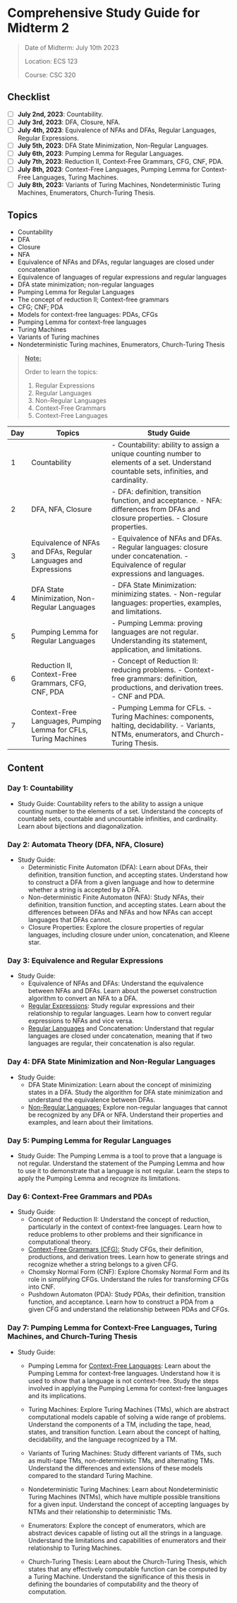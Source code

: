 # Comprehensive Study Guide for Midterm 2

> Date of Midterm: July 10th 2023
>
> Location: ECS 123
>
> Course: CSC 320

## Checklist

- [ ] **July 2nd, 2023**: Countability.
- [ ] **July 3rd, 2023**: DFA, Closure, NFA.
- [ ] **July 4th, 2023**: Equivalence of NFAs and DFAs, Regular Languages, Regular Expressions.
- [ ] **July 5th, 2023**: DFA State Minimization, Non-Regular Languages.
- [ ] **July 6th, 2023**: Pumping Lemma for Regular Languages.
- [ ] **July 7th, 2023**: Reduction II, Context-Free Grammars, CFG, CNF, PDA.
- [ ] **July 8th, 2023**: Context-Free Languages, Pumping Lemma for Context-Free Languages, Turing Machines.
- [ ]  **July 8th, 2023:** Variants of Turing Machines, Nondeterministic Turing Machines, Enumerators, Church-Turing Thesis.

## Topics

- Countability
- DFA
- Closure
- NFA
- Equivalence of NFAs and DFAs, regular languages are closed under concatenation
- Equivalence of languages of regular expressions and regular languages
- DFA state minimization; non-regular languages
- Pumping Lemma for Regular Languages
- The concept of reduction II; Context-free grammars
- CFG; CNF; PDA
- Models for context-free languages: PDAs, CFGs
- Pumping Lemma for context-free languages
- Turing Machines
- Variants of Turing machines
- Nondeterministic Turing machines, Enumerators, Church-Turing Thesis

> **<u>Note:</u>**
>
> Order to learn the topics:
>
> 1. Regular Expressions
> 2. Regular Languages
> 3. Non-Regular Languages
> 4. Context-Free Grammars
> 5. Context-Free Languages

| Day  | Topics                                                       | Study Guide                                                  |
| ---- | ------------------------------------------------------------ | ------------------------------------------------------------ |
| 1    | Countability                                                 | - Countability: ability to assign a unique counting number to elements of a set. Understand countable sets, infinities, and cardinality. |
| 2    | DFA, NFA, Closure                                            | - DFA: definition, transition function, and acceptance. - NFA: differences from DFAs and closure properties. - Closure properties. |
| 3    | Equivalence of NFAs and DFAs, Regular Languages and Expressions | - Equivalence of NFAs and DFAs. - Regular languages: closure under concatenation. - Equivalence of regular expressions and languages. |
| 4    | DFA State Minimization, Non-Regular Languages                | - DFA State Minimization: minimizing states. - Non-regular languages: properties, examples, and limitations. |
| 5    | Pumping Lemma for Regular Languages                          | - Pumping Lemma: proving languages are not regular. Understanding its statement, application, and limitations. |
| 6    | Reduction II, Context-Free Grammars, CFG, CNF, PDA           | - Concept of Reduction II: reducing problems. - Context-free grammars: definition, productions, and derivation trees. - CNF and PDA. |
| 7    | Context-Free Languages, Pumping Lemma for CFLs, Turing Machines | - Pumping Lemma for CFLs. - Turing Machines: components, halting, decidability. - Variants, NTMs, enumerators, and Church-Turing Thesis. |

## Content 

### **Day 1: Countability**

- Study Guide: Countability refers to the ability to assign a unique counting number to the elements of a set. Understand the concepts of countable sets, countable and uncountable infinities, and cardinality. Learn about bijections and diagonalization.

### **Day 2: Automata Theory (DFA, NFA, Closure)**

- Study Guide:
  - Deterministic Finite Automaton (DFA): Learn about DFAs, their definition, transition function, and accepting states. Understand how to construct a DFA from a given language and how to determine whether a string is accepted by a DFA.
  - Non-deterministic Finite Automaton (NFA): Study NFAs, their definition, transition function, and accepting states. Learn about the differences between DFAs and NFAs and how NFAs can accept languages that DFAs cannot.
  - Closure Properties: Explore the closure properties of regular languages, including closure under union, concatenation, and Kleene star.

### **Day 3: Equivalence and Regular Expressions**

- Study Guide:
  - Equivalence of NFAs and DFAs: Understand the equivalence between NFAs and DFAs. Learn about the powerset construction algorithm to convert an NFA to a DFA.
  - <u>Regular Expressions</u>: Study regular expressions and their relationship to regular languages. Learn how to convert regular expressions to NFAs and vice versa.
  - <u>Regular Languages</u> and Concatenation: Understand that regular languages are closed under concatenation, meaning that if two languages are regular, their concatenation is also regular.

### **Day 4: DFA State Minimization and Non-Regular Languages**

- Study Guide:
  - DFA State Minimization: Learn about the concept of minimizing states in a DFA. Study the algorithm for DFA state minimization and understand the equivalence between DFAs.
  - <u>Non-Regular Languages:</u> Explore non-regular languages that cannot be recognized by any DFA or NFA. Understand their properties and examples, and learn about their limitations.

### **Day 5: Pumping Lemma for Regular Languages**

- Study Guide: The Pumping Lemma is a tool to prove that a language is not regular. Understand the statement of the Pumping Lemma and how to use it to demonstrate that a language is not regular. Learn the steps to apply the Pumping Lemma and recognize its limitations.

### **Day 6: Context-Free Grammars and PDAs**

- Study Guide:
  - Concept of Reduction II: Understand the concept of reduction, particularly in the context of context-free languages. Learn how to reduce problems to other problems and their significance in computational theory.
  - <u>Context-Free Grammars (CFG):</u> Study CFGs, their definition, productions, and derivation trees. Learn how to generate strings and recognize whether a string belongs to a given CFG.
  - Chomsky Normal Form (CNF): Explore Chomsky Normal Form and its role in simplifying CFGs. Understand the rules for transforming CFGs into CNF.
  - Pushdown Automaton (PDA): Study PDAs, their definition, transition function, and acceptance. Learn how to construct a PDA from a given CFG and understand the relationship between PDAs and CFGs.

### **Day 7: Pumping Lemma for Context-Free Languages, Turing Machines, and Church-Turing Thesis**

- Study Guide:

  - Pumping Lemma for <u>Context-Free Languages</u>: Learn about the Pumping Lemma for context-free languages. Understand how it is used to show that a language is not context-free. Study the steps involved in applying the Pumping Lemma for context-free languages and its implications.

  - Turing Machines: Explore Turing Machines (TMs), which are abstract computational models capable of solving a wide range of problems. Understand the components of a TM, including the tape, head, states, and transition function. Learn about the concept of halting, decidability, and the language recognized by a TM.

  - Variants of Turing Machines: Study different variants of TMs, such as multi-tape TMs, non-deterministic TMs, and alternating TMs. Understand the differences and extensions of these models compared to the standard Turing Machine.

  - Nondeterministic Turing Machines: Learn about Nondeterministic Turing Machines (NTMs), which have multiple possible transitions for a given input. Understand the concept of accepting languages by NTMs and their relationship to deterministic TMs.

  - Enumerators: Explore the concept of enumerators, which are abstract devices capable of listing out all the strings in a language. Understand the limitations and capabilities of enumerators and their relationship to Turing Machines.

  - Church-Turing Thesis: Learn about the Church-Turing Thesis, which states that any effectively computable function can be computed by a Turing Machine. Understand the significance of this thesis in defining the boundaries of computability and the theory of computation.
